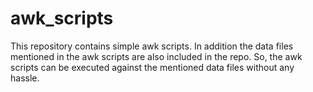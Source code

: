 # awk_scripts
This repository contains simple awk scripts. In addition the data files mentioned in the awk scripts are also included in the repo. So, the awk scripts can be executed against the mentioned data files without any hassle.
